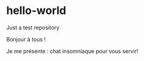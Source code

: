 # hello-world
Just a test repository 

Bonjour à tous ! 

Je me présente : chat insomniaque pour vous servir! 
